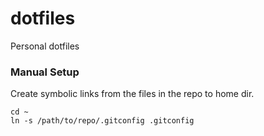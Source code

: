 dotfiles
========

Personal dotfiles

### Manual Setup

Create symbolic links from the files in the repo to home dir.

```
cd ~
ln -s /path/to/repo/.gitconfig .gitconfig
```
